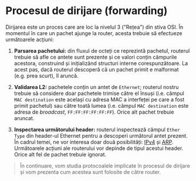 # Procesul de dirijare (forwarding)

Dirijarea este un proces care are loc la nivelul 3 ("Rețea") din stiva
OSI. În momentul în care un pachet ajunge la router, acesta trebuie să
efectueze următoarele acțiuni:

1.  **Parsarea pachetului:** din fluxul de octeți ce reprezintă
    pachetul, routerul trebuie să afle ce antete sunt prezente și ce
    valori conțin câmpurile acestora, construind și inițializând
    structuri interne corespunzătoare. La acest pas, dacă routerul
    descoperă că un pachet primit e malformat (e.g. prea scurt), îl
    aruncă.

2.  **Validarea L2:** pachetele conțin un antet de `Ethernet`; routerul
    nostru trebuie să considere doar pachetele trimise către el însuși
    (i.e. câmpul `MAC destination` este același cu adresa MAC a
    interfeței pe care a fost primit pachetul) sau către toată lumea
    (i.e. câmpul `MAC destination` este adresa de *broadcast*,
    `FF:FF:FF:FF:FF:FF`). Orice alt pachet trebuie aruncat.

3.  **Inspectarea următorului header:** routerul inspectează câmpul
    `Ether Type` din header-ul Ethernet pentru a descoperi următorul antet
    prezent. În cadrul temei, ne vor interesa doar două posibilități:
    [IPv4](ip.md) și [ARP](arp.md). Următoarele acțiuni ale routerului vor
    depinde de tipul acestui header. Orice alt fel de pachet trebuie
    ignorat.


> În continuare, vom studia protocoalele implicate în procesul de dirijare
și vom prezenta cum acestea sunt folosite de către router.

